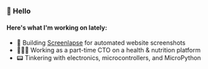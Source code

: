 ### 👋 Hello

#### Here's what I'm working on lately:

- 🤖 Building [Screenlapse](https://screenlapse.com) for automated website screenshots
- 👨🏻‍💻 Working as a part-time CTO on a health & nutrition platform
- 📟 Tinkering with electronics, microcontrollers, and MicroPython
